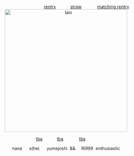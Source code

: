 <div align="center">
  ‎  ‎ ‎  ‎  ‎  ‎  ‎  ‎  ‎  ‎  ‎  ‎  ‎  ‎  ‎  ‎  ‎  ‎  ‎  ‎  ‎  ‎  ‎  ‎  ‎  ‎   ‎  ‎  ‎  ‎ ‎  ‎  ‎   ‎  <a href="https://rentry.co/lesbianism">rentry</a> ‎  ‎  ‎  ‎  ‎  ‎  ‎‎   ‎  ‎  ‎  ‎ <a href="">straw</a> ‎  ‎  ‎  ‎  ‎  ‎ ‎  ‎  ‎ ‎  ‎   ‎ <a href="https://rentry.co/2ndyear">matching rentry</a>

<img src="https://github.com/user-attachments/assets/814a6d2e-1593-4110-8e01-8bdce93ff1d6" alt="lain" width="400"/>

</div>

  ‎  ‎ ‎  ‎  ‎  ‎   ‎  ‎  ‎  ‎  ‎ ‎  ‎  ‎  ‎  ‎  ‎  ‎  ‎  ‎  ‎  ‎  ‎  ‎  ‎  ‎  ‎  ‎  ‎  ‎  ‎   ‎  ‎  ‎  ‎ ‎  ‎  ‎   ‎  <a href="">tba</a> ‎  ‎  ‎  ‎  ‎  ‎  ‎‎   ‎  ‎  ‎  ‎ <a href="">tba</a> ‎  ‎  ‎  ‎  ‎  ‎ ‎  ‎  ‎ ‎  ‎   ‎ <a href="">tba</a>

<div align="center">
nana  ‎  ‎ ‎  ‎ ‎  ‎s(he)  ‎  ‎ ‎  ‎ ‎  ‎yumejoshi  ‎‎ &&.  ‎  ‎ ‎ RI999 ‎ enthusiastic
